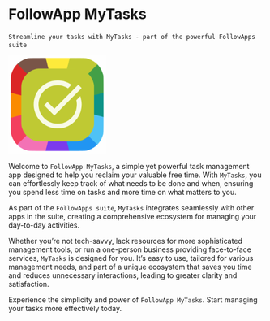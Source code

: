 # FollowApp MyTasks

```
Streamline your tasks with MyTasks - part of the powerful FollowApps suite
```

![alt text](./app/src/main/res/drawable-ldpi/logo.png)

Welcome to `FollowApp MyTasks`, a simple yet powerful task management app designed to help you reclaim your valuable free time. With `MyTasks`, you can effortlessly keep track of what needs to be done and when, ensuring you spend less time on tasks and more time on what matters to you.

As part of the `FollowApps suite`, `MyTasks` integrates seamlessly with other apps in the suite, creating a comprehensive ecosystem for managing your day-to-day activities.

Whether you’re not tech-savvy, lack resources for more sophisticated management tools, or run a one-person business providing face-to-face services, `MyTasks` is designed for you. It’s easy to use, tailored for various management needs, and part of a unique ecosystem that saves you time and reduces unnecessary interactions, leading to greater clarity and satisfaction.

Experience the simplicity and power of `FollowApp MyTasks`. Start managing your tasks more effectively today.
